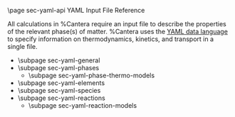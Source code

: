 \page sec-yaml-api YAML Input File Reference

All calculations in %Cantera require an input file to describe the properties of the
relevant phase(s) of matter. %Cantera uses the
[YAML data language](https://yaml.org/spec/1.2/spec.html#Introduction) to specify
information on thermodynamics, kinetics, and transport in a single file.

-   \subpage sec-yaml-general
-   \subpage sec-yaml-phases
    -   \subpage sec-yaml-phase-thermo-models
-   \subpage sec-yaml-elements
-   \subpage sec-yaml-species
-   \subpage  sec-yaml-reactions
    -   \subpage sec-yaml-reaction-models
